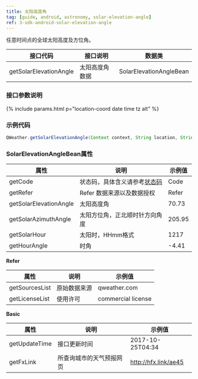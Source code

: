 ```yaml
---
title: 太阳高度角
tag: [guide, android, astronomy, solar-elevation-angle]
ref: 3-sdk-android-solar-elevation-angle
---
```


任意时间点的全球太阳高度及方位角。

| 接口代码| 接口说明          | 数据类      |
| ------ | ---------- | ----------- |
| getSolarElevationAngle| 太阳高度角数据  | SolarElevationAngleBean |

### 接口参数说明

{% include params.html p="location-coord date time tz alt" %}

### 示例代码

```java
QWeather.getSolarElevationAngle(Context context, String location, String date, String time, String timezone, String alt, final OnResultSolarElevationAngleListener listener)                                
```

### SolarElevationAngleBean属性

| 属性                 | 说明                       | 示例值                    |
| -------------------- | -------------------------- | ------------------------- |
| getCode              | 状态码，具体含义请参考[状态码](/docs/resource/status-code/)                   | Code       |
| getRefer             | Refer 数据来源以及数据授权 | Refer                     |
| getSolarElevationAngle       | 太阳高度角                   | 70.73  |
| getSolarAzimuthAngle       |  太阳方位角，正北顺时针方向角度   | 205.95      |
| getSolarHour | 太阳时，HHmm格式                 | 1217 |
| getHourAngle | 时角                   | -4.41 |

**Refer**

| 属性           | 说明         | 示例值             |
| -------------- | ------------ | ------------------ |
| getSourcesList | 原始数据来源 | qweather.com      |
| getLicenseList | 使用许可     | commercial license |

**Basic**

| 属性          | 说明                     | 示例值               |
| ------------- | ------------------------ | -------------------- |
| getUpdateTime | 接口更新时间             | 2017-10-25T04:34     |
| getFxLink     | 所查询城市的天气预报网页 | http://hfx.link/ae45 |